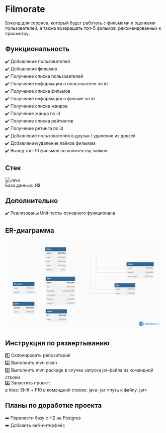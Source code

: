 # Filmorate
Бэкенд для сервиса, который будет работать с фильмами и оценками пользователей, а также возвращать топ-5 фильмов, рекомендованных к просмотру.

## Функциональность
✔️ Добавление пользователей <br>
✔️ Добавление фильмов <br> 
✔️ Получение списка пользователей <br>
✔️ Получение информации о пользователе по id <br>
✔️ Получение списка фильмов <br>
✔️ Получение информации о фильме по id <br>
✔️ Получение списка жанров <br>
✔️ Получение жанра по id <br>
✔️ Получение списка рейтингов <br>
✔️ Получение ретинга по id <br>
✔️ Добавление пользователей в друзья / удаление из друзей <br>
✔️ Добавление/удаление лайков фильмам <br>
✔️ Вывод топ-10 фильмов по количеству лайков <br>

## Стек
![Java](https://img.shields.io/badge/java-%23ED8B00.svg?style=for-the-badge&logo=openjdk&logoColor=white)
<br>
База данных: **H2**

## Дополнительно
✔️ Реализованы Unit-тесты основного функционала

## ER-диаграмма
![ER-диаграмма](/schema_db_v3.png)

## Инструкция по развертыванию
1️⃣ Склонировать репозиторий <br>
2️⃣ Выполнить mvn clean <br>
3️⃣ Выполнить mvn package в случае запуска jar-файла из командной строки <br>
4️⃣ Запустить проект: <br>
    в Idea: Shift + F10
    в командной строке: java -jar <путь к файлу .jar>

## Планы по доработке проекта
➡️ Перенести базу с H2 на Postgres <br>
➡️ Добавить веб-интерфейс

